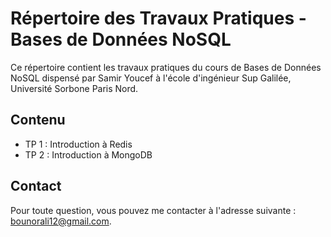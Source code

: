 # Répertoire des Travaux Pratiques - Bases de Données NoSQL

Ce répertoire contient les travaux pratiques du cours de Bases de Données NoSQL dispensé par Samir Youcef à l'école d'ingénieur Sup Galilée, Université Sorbone Paris Nord.

## Contenu

- TP 1 : Introduction à Redis
- TP 2 : Introduction à MongoDB

## Contact

Pour toute question, vous pouvez me contacter à l'adresse suivante : bounorali12@gmail.com.
